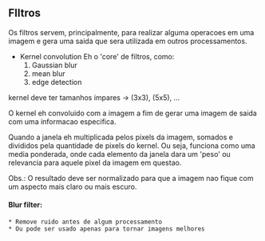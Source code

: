 ## FIltros

Os filtros servem, principalmente, para realizar alguma operacoes em uma imagem e gera uma saida que sera utilizada em outros processamentos.

* Kernel convolution
Eh o 'core' de filtros, como:
    1. Gaussian blur
    2. mean blur
    3. edge detection

kernel deve ter tamanhos impares -> (3x3), (5x5), ...

O kernel eh convoluido com a imagem a fim de gerar uma imagem de saida com uma informacao especifica.

Quando a janela eh multiplicada pelos pixels da imagem, somados e divididos pela quantidade de pixels do kernel. Ou seja, funciona como uma media ponderada, onde cada elemento da janela dara um 'peso' ou relevancia para aquele pixel da imagem em questao. 

Obs.: O resultado deve ser normalizado para que a imagem nao fique com um aspecto mais claro ou mais escuro.

#### Blur filter:
    * Remove ruido antes de algum processamento
    * Ou pode ser usado apenas para tornar imagens melhores

